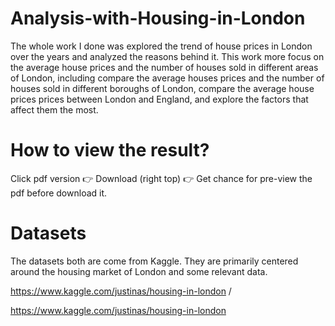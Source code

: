 # Analysis-with-Housing-in-London
  The whole work I done was explored the trend of house prices in London over the years and analyzed the reasons behind it.
  This work more focus on the average house prices and the number of houses sold in different areas of London, including compare the average houses prices and the     number of houses sold in different boroughs of London, compare the average house prices prices between London and England, and explore the factors that affect them the most.

# How to view the result?
  Click pdf version 👉 Download (right top) 👉 Get chance for pre-view the pdf before download it.

# Datasets
  The datasets both are come from Kaggle. They are primarily centered around the housing market of London and some relevant data.
  
  https://www.kaggle.com/justinas/housing-in-london / 

  https://www.kaggle.com/justinas/housing-in-london 
